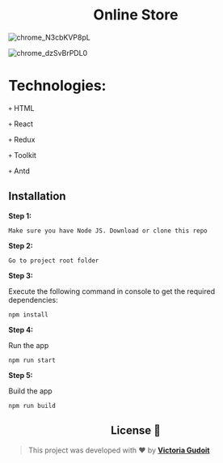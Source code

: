 <h1 align="center">Online Store</h1>

![chrome_N3cbKVP8pL](https://user-images.githubusercontent.com/67506976/224548300-3114be1f-2854-41be-9980-55b34da646d1.png)

![chrome_dzSvBrPDL0](https://user-images.githubusercontent.com/67506976/224548306-2b608607-5f4e-477a-bab8-7ce04c7956f3.png)

# Technologies:
<code>+</code> HTML

<code>+</code> React

<code>+</code> Redux

<code>+</code> Toolkit

<code>+</code> Antd

## Installation

**Step 1:**
``` 
Make sure you have Node JS. Download or clone this repo 
```
**Step 2:**
``` 
Go to project root folder
``` 

**Step 3:**

Execute the following command in console to get the required dependencies: 

``` 
npm install
```
**Step 4:**

Run the app

``` 
npm run start
```
**Step 5:**

Build the app

``` 
npm run build
```

 <h2 align="center">License 📝</h2>
  
  >This project was developed with ❤️ by **[Victoria Gudoit](https://www.linkedin.com/in/victoria-gudoit-21a94a228/)**
